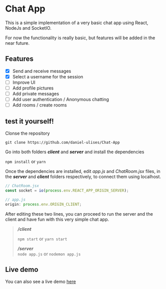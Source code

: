 # Chat App

This is a simple implementation of a very basic chat app using React, NodeJs and SocketIO.

For now the functionality is really basic, but features will be added in the near future.

## Features

-   [x] Send and receive messages
-   [x] Select a username for the session
-   [ ] Improve UI
-   [ ] Add profile pictures
-   [ ] Add private messages
-   [ ] Add user authentication / Anonymous chatting
-   [ ] Add rooms / create rooms

## test it yourself!

Clonse the repository

`git clone https://github.com/daniel-ulises/Chat-App`

Go into both folders **_client_** and **_server_** and install the dependencies

`npm install` or `yarn`

Once the dependencies are installed, edit _app.js_ and _ChatRoom.jsx_ files, in the **_server_** and **_client_** folders respectively, to connect them using localhost.

```javascript
// ChatRoom.jsx
const socket = io(process.env.REACT_APP_ORIGIN_SERVER);

// app.js
origin: process.env.ORIGIN_CLIENT;
```

After editing these two lines, you can proceed to run the server and the client and have fun with this very simple chat app.

> **_/client_**
>
> `npm start` or `yarn start`
>
> **_/server_**  
> `node app.js` or `nodemon app.js`

## Live demo

You can also see a live demo [here](https://daniel-ulises.github.io/Chat-App)
